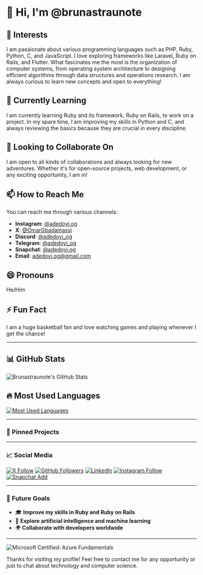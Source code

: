 # 👋 Hi, I'm @brunastraunote

## 👀 Interests
I am passionate about various programming languages such as PHP, Ruby, Python, C, and JavaScript. I love exploring frameworks like Laravel, Ruby on Rails, and Flutter. What fascinates me the most is the organization of computer systems, from operating system architecture to designing efficient algorithms through data structures and operations research. I am always curious to learn new concepts and open to everything!

## 🌱 Currently Learning
I am currently learning Ruby and its framework, Ruby on Rails, to work on a project. In my spare time, I am improving my skills in Python and C, and always reviewing the basics because they are crucial in every discipline.

## 💞️ Looking to Collaborate On
I am open to all kinds of collaborations and always looking for new adventures. Whether it's for open-source projects, web development, or any exciting opportunity, I am in!

## 📫 How to Reach Me
You can reach me through various channels:
- **Instagram**: [@adedoyi.og](https://www.instagram.com/adedoyi.og)
- **X**: [@OmarGbadamassi](https://x.com/OmarGbadamassi)
- **Discord**: [@adedoyi_og](https://discord.com)
- **Telegram**: [@adedoyi_og](https://t.me/adedoyi_og)
- **Snapchat**: [@adedoyi.og](https://www.snapchat.com/add/adedoyi.og)
- **Email**: [adedoyi.og@gmail.com](mailto:adedoyi.og@gmail.com)

## 😄 Pronouns
He/Him

## ⚡ Fun Fact
I am a huge basketball fan and love watching games and playing whenever I get the chance!

---

## 📊 GitHub Stats

![Brunastraunote's GitHub Stats](https://github-readme-stats.vercel.app/api?username=brunastraunote&show_icons=true&theme=radical)

## 🔥 Most Used Languages

[![Most Used Languages](https://github-readme-stats.vercel.app/api/top-langs/?username=brunastraunote&layout=compact&theme=radical)](https://github.com/anuraghazra/github-readme-stats)

---

### 🎨 Pinned Projects


---

### 📈 Social Media

[![X Follow](https://img.shields.io/twitter/follow/brunastraunote?style=social)](https://x.com/OmarGbadamassi)
[![GitHub Followers](https://img.shields.io/github/followers/brunastraunote?style=social)](https://github.com/brunastraunote)
[![LinkedIn](https://img.shields.io/badge/LinkedIn-brunastraunote-blue?style=flat&logo=linkedin)](https://www.linkedin.com/in/OmarGbadamassi)
[![Instagram Follow](https://img.shields.io/badge/Instagram-brunastraunote-red?style=flat&logo=instagram)](https://www.instagram.com/adedoyi.og/)
[![Snapchat Add](https://img.shields.io/badge/Snapchat-brunastraunote-yellow?style=flat&logo=snapchat)](https://www.snapchat.com/add/adedoyi.og)

---

### 🎯 Future Goals

- 🎓 **Improve my skills in Ruby and Ruby on Rails**
- 🧠 **Explore artificial intelligence and machine learning**
- 🌍 **Collaborate with developers worldwide**

---
![Microsoft Certified: Azure Fundamentals](https://learn.microsoft.com/api/achievements/share/fr-fr/Adedoyi/AEGSF5D7?sharingId=D33772577DFA2507)


Thanks for visiting my profile! Feel free to contact me for any opportunity or just to chat about technology and computer science.
